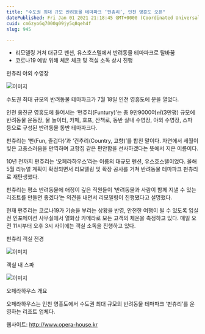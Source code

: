 ```yaml
---
title: "수도권 최대 규모 반려동물 테마파크 ‘펀츄리’, 인천 영흥도 오픈"
datePublished: Fri Jan 01 2021 21:18:45 GMT+0000 (Coordinated Universal Time)
cuid: cm6zyo6q7000g09jy5q8qeh4f
slug: 945

---
```



- 리모델링 거쳐 대규모 펜션, 유스호스텔에서 반려동물 테마파크로 탈바꿈
- 코로나19 예방 위해 체온 체크 및 객실 소독 상시 진행

펀츄리 야외 수영장

![이미지](https://cdn.hashnode.com/res/hashnode/image/upload/v1739246851274/da87b220-c0a3-4d33-9fe4-c6dc42237716.jpeg)

수도권 최대 규모의 반려동물 테마파크가 7월 18일 인천 영흥도에 문을 열었다.

인천 옹진군 영흥도에 들어서는 ‘펀츄리(Funtury)’는 총 9만9000여㎡(3만평) 규모에 반려동물 운동장, 물 놀이터, 카페, 호프, 산책로, 동반 실내 수영장, 야외 수영장, 스파 등으로 구성된 반려동물 동반 테마파크다.

펀츄리는 ‘펀(Fun, 즐겁다)’과 ‘컨추리(Country, 고향)’를 합친 말이다. 자연에서 세월이 빚은 고풍스러움을 만끽하며 고향집 같은 편안함을 선사하겠다는 뜻에서 지은 이름이다.

10년 전까지 펀츄리는 ‘오페라하우스’라는 이름의 대규모 펜션, 유스호스텔이었다. 올해 5월 리뉴얼 계획이 확정되면서 리모델링 및 확장 공사를 거쳐 반려동물 테마파크 펀츄리로 재탄생했다.

펀츄리는 평소 반려동물에 애정이 깊은 직원들이 ‘반려동물과 사람이 함께 지낼 수 있는 리조트를 만들면 좋겠다’는 의견을 내면서 리모델링이 진행됐다고 설명했다.

현재 펀츄리는 코로나19가 기승을 부리는 상황을 반영, 안전한 여행이 될 수 있도록 입실 전 인포메이션 사무실에서 열화상 카메라로 모든 고객의 체온을 측정하고 있다. 매일 오전 11시부터 오후 3시 사이에는 객실 소독을 진행하고 있다.

펀츄리 객실 전경

![이미지](https://cdn.hashnode.com/res/hashnode/image/upload/v1739246852856/2d0b4e8b-695d-4a06-b320-2fdb8b52fae4.jpeg)

객실 내 스파

![이미지](https://cdn.hashnode.com/res/hashnode/image/upload/v1739246854491/f17bb33f-a782-4125-b409-4ca01a8006ac.jpeg)

오페라하우스 개요

오페라하우스는 인천 영흥도에서 수도권 최대 규모의 반려동물 테마파크 ‘펀츄리’를 운영하는 리조트 업체다.

웹사이트: http://www.opera-house.kr